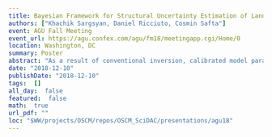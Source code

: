 ```yaml
---
title: Bayesian Framework for Structural Uncertainty Estimation of Land Models
authors: ["Khachik Sargsyan, Daniel Ricciuto, Cosmin Safta"]
event: AGU Fall Meeting 	
event_url: https://agu.confex.com/agu/fm18/meetingapp.cgi/Home/0
location: Washington, DC
summary: Poster
abstract: "As a result of conventional inversion, calibrated model parameters are often biased due to unaccounted structural errors. Consequently, the calibrated models have deficient predictive skills due to overconfident and biased inputs. For example, in climate models, structural errors are known to be the largest contributors of predictive uncertainty budget. While augmenting model outputs with statistical correction terms may remove the predictive bias, it can also violate physical laws, or make the calibrated model ineffective for predicting non-observable quantities of interest.<br><br>This work will present a framework for representing, quantifying and propagating uncertainties due to model structural errors by embedding stochastic correction terms in the model. Stochastic correction is inferred together with the physical parameters in an inverse modeling task via Bayesian inference and Markov chain Monte Carlo, while likelihood construction and uncertainty propagation benefit from forward modeling tasks of surrogate construction and sensitivity analysis via Polynomial Chaos expansions. The embedded correction approach ensures physical constraints are satisfied, and renders calibrated model predictions meaningful and robust with respect to structural errors. Furthermore, the approach allows differentiating model structural deficiencies from errors associated with data acquisition.<br><br>The developed inverse/forward UQ workflow is implemented in UQ Toolkit (www.sandia.gov/uqtoolkit). We will demonstrate the application of the methodology on E3SM Land Model given measurements obtained at select FLUXNET sites.<br><br><br>"
date: "2018-12-10"
publishDate: "2018-12-10"
tags:  []
all_day:  false
featured:  false
math:  true
url_pdf: ""
loc: "$WW/projects/OSCM/repos/OSCM_SciDAC/presentations/agu18"
---
```

